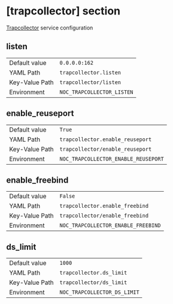 # [trapcollector] section

[Trapcollector](../services/trapcollector.md) service configuration

## listen

|                |                            |
| -------------- | -------------------------- |
| Default value  | `0.0.0.0:162`              |
| YAML Path      | `trapcollector.listen`     |
| Key-Value Path | `trapcollector/listen`     |
| Environment    | `NOC_TRAPCOLLECTOR_LISTEN` |

## enable_reuseport

|                |                                      |
| -------------- | ------------------------------------ |
| Default value  | `True`                               |
| YAML Path      | `trapcollector.enable_reuseport`     |
| Key-Value Path | `trapcollector/enable_reuseport`     |
| Environment    | `NOC_TRAPCOLLECTOR_ENABLE_REUSEPORT` |

## enable_freebind

|                |                                     |
| -------------- | ----------------------------------- |
| Default value  | `False`                             |
| YAML Path      | `trapcollector.enable_freebind`     |
| Key-Value Path | `trapcollector/enable_freebind`     |
| Environment    | `NOC_TRAPCOLLECTOR_ENABLE_FREEBIND` |

## ds_limit

|                |                              |
| -------------- | ---------------------------- |
| Default value  | `1000`                       |
| YAML Path      | `trapcollector.ds_limit`     |
| Key-Value Path | `trapcollector/ds_limit`     |
| Environment    | `NOC_TRAPCOLLECTOR_DS_LIMIT` |
